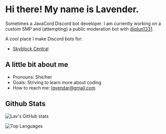 # Hi there! My name is Lavender.
Sometimes a JavaCord Discord bot developer.
I am currently working on a custom SMP and (attempting) a public moderation bot with [@plun1331](https://github.com/plun1331).

A cool place I make Discord bots for:
- [Skyblock Central](https://discord.gg/AFcYCj5kJR)

## A little bit about me
- Pronouns: She/her
- Goals: Striving to learn more about coding
- How to reach me: lqvendar@gmail.com

## Github Stats
![Lav's GitHub stats](https://github-readme-stats.vercel.app/api?username=lqvendar&count_private=true&theme=material-palenight)

![Top Languages](https://github-readme-stats.vercel.app/api/top-langs/?username=lqvendar&theme=material-palenight&show_icons=true&layout=compact&count_private=true)

